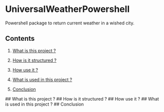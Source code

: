 # UniversalWeatherPowershell

Powershell package to return current weather in a wished city.

## Contents

1. [What is this project ?](#presentation)

2. [How is it structured ?](#structure)

3. [How use it ?](#how_use)

4. [What is used in this project ?](#what_used)

5. [Conclusion](#conclusion)

<a name="presentation">
## What is this project ?

<a name="structure">
## How is it structured ?

<a name="how_use">
## How use it ?

<a name="what_used">
## What is used in this project ?

<a name="conclusion">
## Conclusion